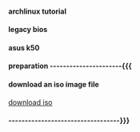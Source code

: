 #### archlinux tutorial
#### legacy bios
#### asus k50



#### preparation ----------------------{{{

#### download an iso image file

   [download iso](https://archlinux.org)
    





#### ----------------------------------}}}



